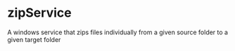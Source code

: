 # zipService
A windows service that zips files individually from a given source folder to a given target folder 
